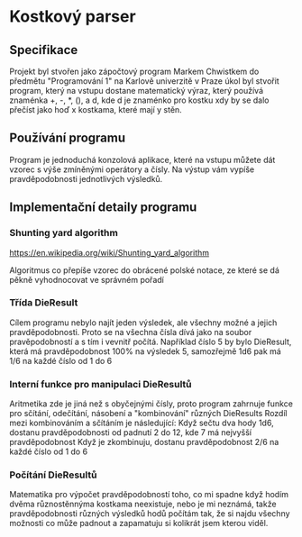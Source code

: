 # Kostkový parser
## Specifikace
Projekt byl stvořen jako zápočtový program Markem Chwistkem do předmětu "Programování 1" na Karlově univerzitě v Praze
úkol byl stvořit program, který na vstupu dostane matematický výraz, který používá znaménka +, -, *, (), a d, kde d je znaménko pro kostku
xdy by se dalo přečíst jako hoď x kostkama, které mají y stěn.

## Používání programu

Program je jednoduchá konzolová aplikace, které na vstupu můžete dát vzorec s výše zmíněnými operátory a čísly.
Na výstup vám vypíše pravděpodobnosti jednotlivých výsledků.

## Implementační detaily programu

### Shunting yard algorithm
https://en.wikipedia.org/wiki/Shunting_yard_algorithm

Algoritmus co přepíše vzorec do obrácené polské notace, ze které se dá pěkně vyhodnocovat ve správném pořadí

### Třída DieResult

Cílem programu nebylo najít jeden výsledek, ale všechny možné a jejich pravděpodobnosti.
Proto se na všechna čísla dívá jako na soubor pravěpodobností a s tím i vevnitř počítá.
Například číslo 5 by bylo DieResult, která má pravděpodobnost 100% na výsledek 5, samozřejmě 1d6 pak má 1/6 na každé číslo od 1 do 6

### Interní funkce pro manipulaci DieResultů

Aritmetika zde je jiná než s obyčejnými čísly, proto program zahrnuje funkce pro sčítání, odečítání, násobení a "kombinování" různých DieResults
Rozdíl mezi kombinováním a sčítáním je následující:
Když sečtu dva hody 1d6, dostanu pravděpodobnosti od padnutí 2 do 12, kde 7 má nejvyšší pravděpodobnost
Když je zkombinuju, dostanu pravděpodobnost 2/6 na každé číslo od 1 do 6

### Počítání DieResultů

Matematika pro výpočet pravděpodobností toho, co mi spadne když hodím dvěma různostěnnýma kostkama neexistuje, nebo je mi neznámá, takže pravděpodobnosti
různých výsledků hodů počítám tak, že si najdu všechny možnosti co může padnout a zapamatuju si kolikrát jsem kterou viděl.